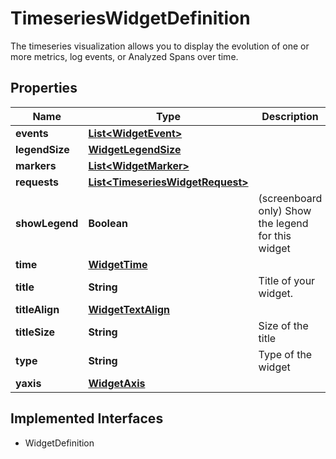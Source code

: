 

# TimeseriesWidgetDefinition

The timeseries visualization allows you to display the evolution of one or more metrics, log events, or Analyzed Spans over time.
## Properties

Name | Type | Description | Notes
------------ | ------------- | ------------- | -------------
**events** | [**List&lt;WidgetEvent&gt;**](WidgetEvent.md) |  |  [optional]
**legendSize** | [**WidgetLegendSize**](WidgetLegendSize.md) |  |  [optional]
**markers** | [**List&lt;WidgetMarker&gt;**](WidgetMarker.md) |  |  [optional]
**requests** | [**List&lt;TimeseriesWidgetRequest&gt;**](TimeseriesWidgetRequest.md) |  | 
**showLegend** | **Boolean** | (screenboard only) Show the legend for this widget |  [optional]
**time** | [**WidgetTime**](WidgetTime.md) |  |  [optional]
**title** | **String** | Title of your widget. |  [optional]
**titleAlign** | [**WidgetTextAlign**](WidgetTextAlign.md) |  |  [optional]
**titleSize** | **String** | Size of the title |  [optional]
**type** | **String** | Type of the widget |  [readonly]
**yaxis** | [**WidgetAxis**](WidgetAxis.md) |  |  [optional]


## Implemented Interfaces

* WidgetDefinition


